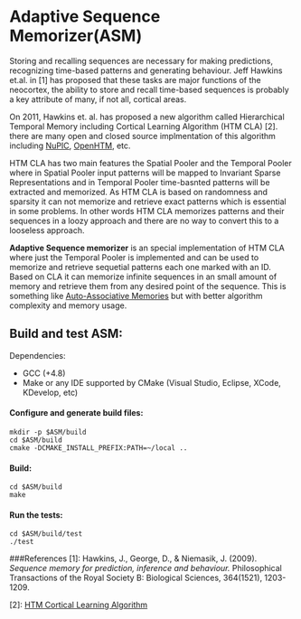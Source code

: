 Adaptive Sequence Memorizer(ASM)
===========================

Storing and recalling sequences are necessary for making predictions, recognizing time-based patterns and generating behaviour. Jeff Hawkins et.al. in [1] has proposed that these tasks are major functions of the neocortex, the ability to store and recall time-based sequences is probably a key attribute of many, if not all, cortical areas.

On 2011, Hawkins et. al. has proposed a new algorithm called Hierarchical Temporal Memory including Cortical Learning Algorithm (HTM CLA) [2]. there are many open and closed source implmentation of this algorithm including [NuPIC](https://github.com/numenta/nupic), [OpenHTM](https://sourceforge.net/projects/openhtm/), etc.

HTM CLA has two main features the Spatial Pooler and the Temporal Pooler where in Spatial Pooler input patterns will be mapped to Invariant Sparse Representations and in Temporal Pooler time-basnted patterns will be extracted and memorized. As HTM CLA is based on randomness and sparsity it can not memorize and retrieve exact patterns which is essential in some problems. In other words HTM CLA memorizes patterns and their sequences in a loozy approach and there are no way to convert this to a looseless approach.

**Adaptive Sequence memorizer** is an special implementation of HTM CLA where just the Temporal Pooler is implemented and can be used to memorize and retrieve sequetial patterns each one marked with an ID. Based on CLA it can memorize infinite sequences in an small amount of memory and retrieve them from any desired point of the sequence. This is something like [Auto-Associative Memories](http://en.wikipedia.org/wiki/Autoassociative_memory) but with better algorithm complexity and memory usage.



## Build and test ASM:

Dependencies:
 * GCC (+4.8)
 * Make or any IDE supported by CMake (Visual Studio, Eclipse, XCode, KDevelop, etc)


#### Configure and generate build files:

    mkdir -p $ASM/build
    cd $ASM/build
    cmake -DCMAKE_INSTALL_PREFIX:PATH=~/local ..

#### Build:

    cd $ASM/build
    make

#### Run the tests:

    cd $ASM/build/test
    ./test

###References
[1]: Hawkins, J., George, D., & Niemasik, J. (2009). *Sequence memory for prediction, inference and behaviour.* Philosophical Transactions of the Royal Society B: Biological Sciences, 364(1521), 1203-1209.

[2]: [HTM Cortical Learning Algorithm](http://numenta.org/resources/HTM_CorticalLearningAlgorithms.pdf)

